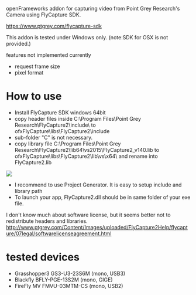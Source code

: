 openFrameworks addon for capturing video from Point Grey Research's Camera using FlyCapture SDK.

https://www.ptgrey.com/flycapture-sdk

This addon is tested under Windows only.
(note:SDK for OSX is not provided.)

features not implemented currently
* request frame size
* pixel format

# How to use

* Install FlyCapture SDK windows 64bit
* copy header files inside C:\Program Files\Point Grey Research\FlyCapture2\include\ to ofxFlyCapture\libs\FlyCapture2\include
* sub-folder "C" is not necessary.
* copy library file C:\Program Files\Point Grey Research\FlyCapture2\lib64\vs2015\FlyCapture2_v140.lib to ofxFlyCapture\libs\FlyCapture2\lib\vs\x64\ and rename into FlyCapture2.lib

![](https://i.gyazo.com/977d45d33c98e66cf8acfd3909daf314.png)


* I recommend to use Project Generator. It is easy to setup include and library path
* To launch your app, FlyCapture2.dll should be in same folder of your exe file.

I don't know much about software license, but it seems better not to redistribute headers and libraries.
http://www.ptgrey.com/Content/Images/uploaded/FlyCapture2Help/flycapture/07legal/softwarelicenseagreement.html

# tested devices

* Grasshopper3 GS3-U3-23S6M (mono, USB3)
* Blackfly BFLY-PGE-13S2M (mono, GIGE)
* FireFly MV FMVU-03MTM-CS (mono, USB2)
